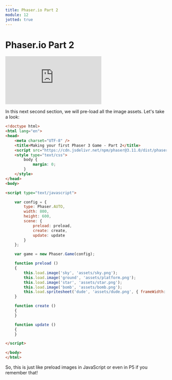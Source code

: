 ```yaml
---
title: Phaser.io Part 2
module: 12
jotted: true
---
```


# Phaser.io Part 2

<div class="embed-responsive embed-responsive-16by9"><iframe class="embed-responsive-item" src="https://www.youtube.com/embed/mKbaClVmG0U" frameborder="0" allowfullscreen></iframe></div>

In this next second section, we will pre-load all the image assets.  Let's take a look:

```html
<!doctype html> 
<html lang="en"> 
<head> 
    <meta charset="UTF-8" />
    <title>Making your first Phaser 3 Game - Part 2</title>
    <script src="https://cdn.jsdelivr.net/npm/phaser@3.11.0/dist/phaser.js"></script>
    <style type="text/css">
        body {
            margin: 0;
        }
    </style>
</head>
<body>

<script type="text/javascript">

    var config = {
        type: Phaser.AUTO,
        width: 800,
        height: 600,
        scene: {
            preload: preload,
            create: create,
            update: update
        }
    };

    var game = new Phaser.Game(config);

    function preload ()
    {
        this.load.image('sky', 'assets/sky.png');
        this.load.image('ground', 'assets/platform.png');
        this.load.image('star', 'assets/star.png');
        this.load.image('bomb', 'assets/bomb.png');
        this.load.spritesheet('dude', 'assets/dude.png', { frameWidth: 32, frameHeight: 48 });
    }

    function create ()
    {
    }

    function update ()
    {
    }

</script>

</body>
</html>
```

So, this is just like preload images in JavaScript or even in P5 if you remember that!